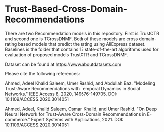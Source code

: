 # Trust-Based-Cross-Domain-Recommendations
There are two Recommendation models in this repository. First is TrustCTR and second one is TCrossDNMF. Both of these models are cross domain-rating based models that predict the rating using AliExpress dataset. 
Baselines is the folder that contains 15 state-of-the-art algorithms used for evaluation of proposed models TrustCTR and TCrossDNMF.

Dataset can be found at https://www.aboutdatasets.com

Please cite the following references:

Ahmed, Adeel Khalid Saleem, Umer Rashid, and Abdullah Baz. "Modeling Trust-Aware Recommendations with Temporal Dynamics in Social Networks." IEEE Access 8, 2020, 149676-149705. DOI: 10.1109/ACCESS.2020.3014051 

Ahmed, Adeel, Khalid Saleem, Osman Khalid, and Umer Rashid. "On Deep Neural Network for Trust-Aware Cross-Domain Recommendations in E-commerce." Expert Systems with Applications, 2021. DOI: 10.1109/ACCESS.2020.3014051 

